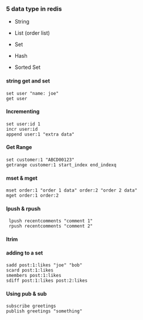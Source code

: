 ### 5 data type in redis
- String

- List (order list)

- Set

- Hash

- Sorted Set

#### string get and set
```
set user "name: joe"
get user
```

#### Incrementing
```
set user:id 1
incr user:id
append user:1 "extra data"
```

#### Get Range
```
set customer:1 "ABCD00123"
getrange customer:1 start_index end_indexq
```

#### mset & mget
```
mset order:1 "order 1 data" order:2 "order 2 data"
mget order:1 order:2
```

#### lpush & rpush
```
 lpush recentcomments "comment 1"
 rpush recentcomments "comment 2"
```

#### ltrim

#### adding to a set
```
sadd post:1:likes "joe" "bob"
scard post:1:likes
smembers post:1:likes
sdiff post:1:likes post:2:likes
```

#### Using pub & sub
```
subscribe greetings
publish greetings "something"
```